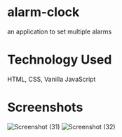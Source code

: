 # alarm-clock
an application to set multiple alarms

# Technology Used
HTML, CSS, Vanilla JavaScript

# Screenshots

![Screenshot (31)](https://user-images.githubusercontent.com/57364941/234343236-dd946626-2eb6-41cf-9ab5-698fd03f9a20.png)
![Screenshot (32)](https://user-images.githubusercontent.com/57364941/234343244-dd8f3345-ea88-4826-b2b1-7fb5b33d16d4.png)
